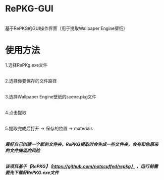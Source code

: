 # RePKG-GUI
\
基于RePKG的GUI操作界面（用于提取Wallpaper Engine壁纸）  


# 使用方法
 1.选择RePKg.exe文件

\
 2.选择你要保存的文件路径

\
 3.选择Wallpaper Engine壁纸的scene.pkg文件

\
 4.点击提取

\
 5.提取完成后打开  ->  保存的位置  ->  materials

\
***最好自己创建一个新的文件夹，RePKG提取时会生成一些文件夹，会有和你原来的文件搞混的风险***

\
***该项目基于【RePKG】（https://github.com/notscuffed/repkg）
，运行前需要先下载好RePKG.exe文件***
